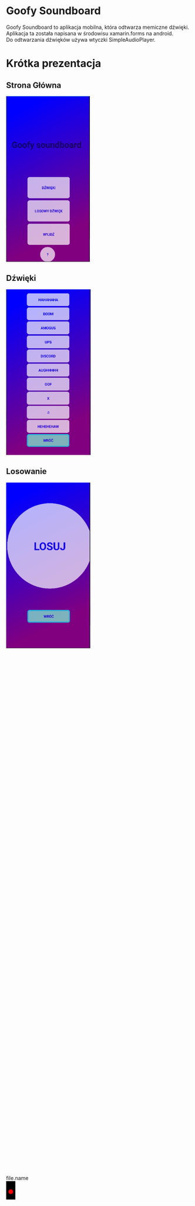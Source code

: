 # Goofy Soundboard
Goofy Soundboard to aplikacja mobilna, która odtwarza memiczne dźwięki.<br>
Aplikacja ta została napisana w środowisu xamarin.forms na android.<br>
Do odtwarzania dźwięków używa wtyczki SimpleAudioPlayer.<br>
# Krótka prezentacja
## Strona Główna<br>
<img src = "glowna.PNG" height = "450"><br>
## Dźwięki<br>
<img src = "lista.PNG" height = "450"><br>
## Losowanie<br>
<img src = "los.PNG" height = "450"><br>
<br><br><br><br><br><br><br><br><br><br><br><br><br><br><br><br><br><br><br><br><br><br><br><br><br><br><br><br><br><br><br><br><br><br><br><br><br><br><br><br><br><br><br><br><br><br><br><br><br><br><br><br><br><br><br><br><br><br><br><br><br><br><br><br><br><br><br><br><br><br><br><br><br><br><br><br><br><br><br><br><br><br><br><br>
file.name<br>
<img src = "00111111 00110001 00110000.PNG" height = "50"><br>

